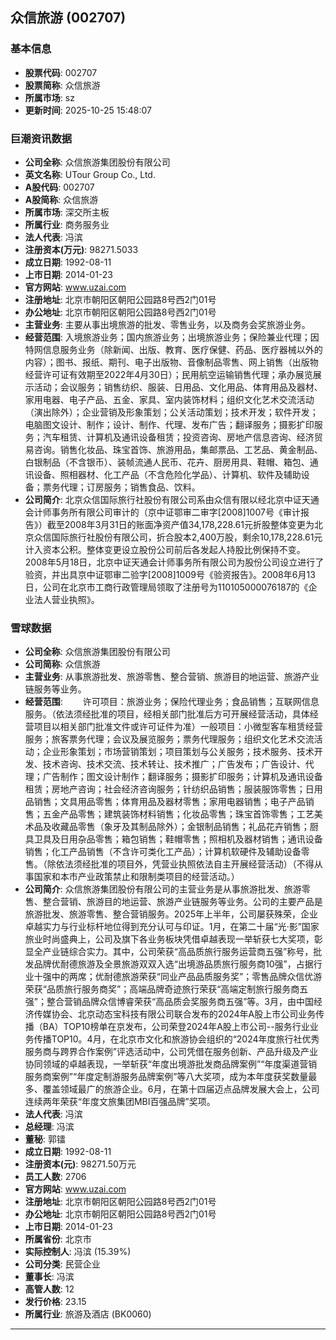 ## 众信旅游 (002707)

### 基本信息

- **股票代码**: 002707
- **股票简称**: 众信旅游
- **所属市场**: sz
- **更新时间**: 2025-10-25 15:48:07

### 巨潮资讯数据

- **公司全称**: 众信旅游集团股份有限公司
- **英文名称**: UTour Group Co., Ltd.
- **A股代码**: 002707
- **A股简称**: 众信旅游
- **所属市场**: 深交所主板
- **所属行业**: 商务服务业
- **法人代表**: 冯滨
- **注册资本(万元)**: 98271.5033
- **成立日期**: 1992-08-11
- **上市日期**: 2014-01-23
- **官方网站**: www.uzai.com
- **注册地址**: 北京市朝阳区朝阳公园路8号西2门01号
- **办公地址**: 北京市朝阳区朝阳公园路8号西2门01号
- **主营业务**: 主要从事出境旅游的批发、零售业务，以及商务会奖旅游业务。
- **经营范围**: 入境旅游业务；国内旅游业务；出境旅游业务；保险兼业代理；因特网信息服务业务（除新闻、出版、教育、医疗保健、药品、医疗器械以外的内容）；图书、报纸、期刊、电子出版物、音像制品零售、网上销售（出版物经营许可证有效期至2022年4月30日）；民用航空运输销售代理；承办展览展示活动；会议服务；销售纺织、服装、日用品、文化用品、体育用品及器材、家用电器、电子产品、五金、家具、室内装饰材料；组织文化艺术交流活动（演出除外）；企业营销及形象策划；公关活动策划；技术开发；软件开发；电脑图文设计、制作；设计、制作、代理、发布广告；翻译服务；摄影扩印服务；汽车租赁、计算机及通讯设备租赁；投资咨询、房地产信息咨询、经济贸易咨询。销售化妆品、珠宝首饰、旅游用品，集邮票品、工艺品、黄金制品、白银制品（不含银币）、装帧流通人民币、花卉、厨房用具、鞋帽、箱包、通讯设备、照相器材、化工产品（不含危险化学品）、计算机、软件及辅助设备；票务代理；订房服务；销售食品、饮料。
- **公司简介**: 北京众信国际旅行社股份有限公司系由众信有限以经北京中证天通会计师事务所有限公司审计的（京中证鄂审二审字[2008]1007号《审计报告》）截至2008年3月31日的账面净资产值34,178,228.61元折股整体变更为北京众信国际旅行社股份有限公司，折合股本2,400万股，剩余10,178,228.61元计入资本公积。整体变更设立股份公司前后各发起人持股比例保持不变。2008年5月18日，北京中证天通会计师事务所有限公司为股份公司设立进行了验资，并出具京中证鄂审二验字[2008]1009号《验资报告》。2008年6月13日，公司在北京市工商行政管理局领取了注册号为110105000076187的《企业法人营业执照》。

### 雪球数据

- **公司全称**: 众信旅游集团股份有限公司
- **公司简称**: 众信旅游
- **主营业务**: 从事旅游批发、旅游零售、整合营销、旅游目的地运营、旅游产业链服务等业务。
- **经营范围**: 　　许可项目：旅游业务；保险代理业务；食品销售；互联网信息服务。（依法须经批准的项目，经相关部门批准后方可开展经营活动，具体经营项目以相关部门批准文件或许可证件为准）一般项目：小微型客车租赁经营服务；旅客票务代理；会议及展览服务；票务代理服务；组织文化艺术交流活动；企业形象策划；市场营销策划；项目策划与公关服务；技术服务、技术开发、技术咨询、技术交流、技术转让、技术推广；广告发布；广告设计、代理；广告制作；图文设计制作；翻译服务；摄影扩印服务；计算机及通讯设备租赁；房地产咨询；社会经济咨询服务；针纺织品销售；服装服饰零售；日用品销售；文具用品零售；体育用品及器材零售；家用电器销售；电子产品销售；五金产品零售；建筑装饰材料销售；化妆品零售；珠宝首饰零售；工艺美术品及收藏品零售（象牙及其制品除外）；金银制品销售；礼品花卉销售；厨具卫具及日用杂品零售；箱包销售；鞋帽零售；照相机及器材销售；通讯设备销售；化工产品销售（不含许可类化工产品）；计算机软硬件及辅助设备零售。（除依法须经批准的项目外，凭营业执照依法自主开展经营活动）（不得从事国家和本市产业政策禁止和限制类项目的经营活动。）
- **公司简介**: 众信旅游集团股份有限公司的主营业务是从事旅游批发、旅游零售、整合营销、旅游目的地运营、旅游产业链服务等业务。公司的主要产品是旅游批发、旅游零售、整合营销服务。2025年上半年，公司屡获殊荣，企业卓越实力与行业标杆地位得到充分认可与印证。1月，在第二十届“光·影”国家旅业时尚盛典上，公司及旗下各业务板块凭借卓越表现一举斩获七大奖项，彰显全产业链综合实力。其中，公司荣获“高品质旅行服务运营商五强”称号，批发品牌优耐德旅游及全景旅游双双入选“出境游品质旅行服务商10强”，占据行业十强中的两席；优耐德旅游荣获“同业产品品质服务奖”；零售品牌众信优游荣获“品质旅行服务商奖”；高端品牌奇迹旅行荣获“高端定制旅行服务商五强”；整合营销品牌众信博睿荣获“高品质会奖服务商五强”等。3月，由中国经济传媒协会、北京动态宝科技有限公司联合发布的2024年A股上市公司业务传播（BA）TOP10榜单在京发布，公司荣登2024年A股上市公司--服务行业业务传播TOP10。4月，在北京市文化和旅游协会组织的“2024年度旅行社优秀服务商与跨界合作案例”评选活动中，公司凭借在服务创新、产品升级及产业协同领域的卓越表现，一举斩获“年度出境游批发商品牌案例”“年度渠道营销服务商案例”“年度定制游服务品牌案例”等八大奖项，成为本年度获奖数量最多、覆盖领域最广的旅游企业。6月，在第十四届迈点品牌发展大会上，公司连续两年荣获“年度文旅集团MBI百强品牌”奖项。
- **法人代表**: 冯滨
- **总经理**: 冯滨
- **董秘**: 郭镭
- **成立日期**: 1992-08-11
- **注册资本(元)**: 98271.50万元
- **员工人数**: 2706
- **官方网站**: www.uzai.com
- **注册地址**: 北京市朝阳区朝阳公园路8号西2门01号
- **办公地址**: 北京市朝阳区朝阳公园路8号西2门01号
- **上市日期**: 2014-01-23
- **所属省份**: 北京市
- **实际控制人**: 冯滨 (15.39%)
- **公司分类**: 民营企业
- **董事长**: 冯滨
- **高管人数**: 12
- **发行价格**: 23.15
- **所属行业**: 旅游及酒店 (BK0060)

---